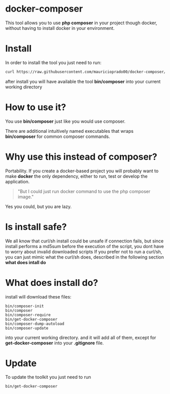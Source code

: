 # docker-composer
This tool allows you to use **php composer** in your project though docker, without having to install docker in your environment. 

# Install
In order to install the tool you just need to run:

```bash
curl https://raw.githubusercontent.com/mauricioprado00/docker-composer/master/bin/get-docker-composer | sh
```

after install you will have available the tool **bin/composer** into your current working directory

# How to use it?
You use **bin/composer** just like you would use composer.

There are additional intuitively named executables that wraps **bin/composer** for common composer commands.

# Why use this instead of composer?
Portability. If you create a docker-based project you will probably want to make **docker** the only dependency, either to run, test or develop the application.

> "But I could just run docker command to use the php composer image."

Yes you could, but you are lazy.

# Is install safe?
We all know that curl/sh install could be unsafe if connection fails, but since install performs a md5sum before the execution of the script, you dont have to worry about invalid downloaded scripts
If you prefer not to run a curl/sh, you can just mimic what the curl/sh does, described in the following section **what does intall do**

# What does install do?
install will download these files:

```
bin/composer-init
bin/composer
bin/composer-require
bin/get-docker-composer
bin/composer-dump-autoload
bin/composer-update
```

into your current working directory. and it will add all of them, except for **get-docker-composer** into your **.gitignore** file.

# Update
To update the toolkit you just need to run 

```bash
bin/get-docker-composer
```

